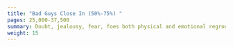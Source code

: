```yaml
---
title: "Bad Guys Close In (50%-75%) "
pages: 25,000-37,500
summary: Doubt, jealousy, fear, foes both physical and emotional regroup to defeat the main character’s goal, and the main character’s “great”/“awful” situation disintegrates.
weight: 15
---
```

